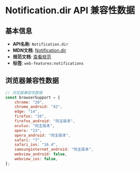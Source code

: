 # Notification.dir API 兼容性数据

## 基本信息

- **API名称**: `Notification.dir`
- **MDN文档**: [Notification.dir](https://developer.mozilla.org/docs/Web/API/Notification/dir)
- **规范文档**: [查看规范](https://notifications.spec.whatwg.org/#dom-notification-dir)
- **标签**: `web-features:notifications`

## 浏览器兼容性数据

```javascript
// 浏览器兼容性数据
const browserSupport = {
    chrome: "20",
    chrome_android: "42",
    edge: "14",
    firefox: "26",
    firefox_android: "同主版本",
    oculus: "同主版本",
    opera: "23",
    opera_android: "同主版本",
    safari: "7",
    safari_ios: "16.4",
    samsunginternet_android: "同主版本",
    webview_android: false,
    webview_ios: false,
};

```

